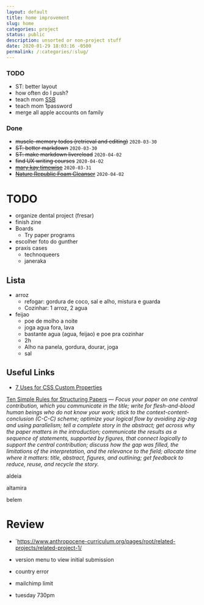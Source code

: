 ```yaml
---
layout: default
title: home improvement
slug: home
categories: project
status: public
description: unsorted or non-project stuff
date: 2020-01-29 18:03:16 -0500
permalink: /:categories/:slug/
---
```


### TODO

- ST: better layout
- how often do I push?
- teach mom [SSB](/study/ssb)
- teach mom 1password
- merge all apple accounts on family

### Done

- ~~muscle-memory todos (retrieval and editing)~~ `2020-03-30`
- ~~ST: better markdown~~ `2020-03-30`
- ~~ST: make markdown livereload~~ `2020-04-02`
- ~~find UX writing courses~~ `2020-04-02`
- ~~[mary kay timewise](https://www.amazon.com/Mary-Timewise-Minimize-Cleanser-Combination/dp/B07FVJ11ZX/ref=sr_1_4?crid=K2B8NQVJS0HL&keywords=mary+kay+timewise+3d&qid=1585661767&sprefix=mary+kay+timewise%2Caps%2C179&sr=8-4)~~ `2020-03-31`
- ~~[Nature Republic Foam Cleanser](https://www.amazon.com/Nature-Republic-Jeju-Sparkling-Cleanser/dp/B01BP9ZCP2/ref=sr_1_4?keywords=nature+republic+foam&qid=1585669319&sr=8-4)~~ `2020-04-02`


# TODO
- organize dental project (fresar)
- finish zine
- Boards
  - Try paper programs
- escolher foto do gunther
- praxis cases
  - technoqueers
  - janeraka


  

## Lista

- arroz
  - refogar: gordura de coco, sal e alho, mistura e guarda
  - Cozinhar: 1 arroz, 2 agua
- feijao
  - poe de molho a noite
  - joga agua fora, lava
  - bastante agua (agua, feijao) e poe pra cozinhar
  - 2h
  - Alho na panela, gordura, dourar, joga
  - sal



## Useful Links

- [7 Uses for CSS Custom Properties](https://css-irl.info/7-uses-for-css-custom-properties/)

[Ten Simple Rules for Structuring Papers](https://www.biorxiv.org/content/10.1101/088278v5.full.pdf) — *Focus your paper on one central contribution, which you communicate in the  title; write for flesh-and-blood human beings who do not know your work; stick to the context-content-conclusion (C-C-C) scheme; optimize your  logical flow by avoiding zig-zag and using parallelism; tell a complete  story in the abstract; get across why the paper matters in the  introduction; communicate the results as a sequence of statements,  supported by figures, that connect logically to support the central  contribution; discuss how the gap was filled, the limitations of the  interpretation, and the relevance to the field; allocate time where it  matters: title, abstract, figures, and outlining; get feedback to  reduce, reuse, and recycle the story.*

aldeia

altamira

belem







# Review

- `https://www.anthropocene-curriculum.org/pages/root/related-projects/related-project-1/





- version menu to view initial submission







- country error
- mailchimp limit



- tuesday 730pm 

  
